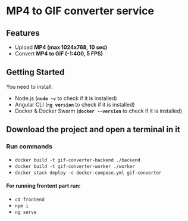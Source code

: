 # MP4 to GIF converter service

## Features
- Upload **MP4 (max 1024x768, 10 sec)**
- Convert **MP4 to GIF (-1:400, 5 FPS)**

## Getting Started

You need to install:
- Node.js (**`node -v`** to check if it is installed)
- Angular CLI (**`ng version`** to check if it is installed)
- Docker & Docker Swarm (**`docker --version`** to check if it is installed)

## Download the project and open a terminal in it

### Run commands
- `docker build -t gif-converter-backend ./backend`
- `docker build -t gif-converter-worker ./worker`
- `docker stack deploy -c docker-compose.yml gif-converter`

#### For running frontent part run:
- `cd frontend`
- `npm i`
- `ng serve`